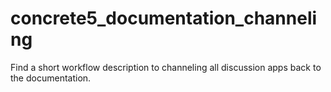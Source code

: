 # concrete5_documentation_channeling
Find a short workflow description to channeling all discussion apps back to the documentation.
